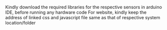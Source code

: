   Kindly download the required libraries for the respective sensors in arduino IDE, before running any hardware code
For website, kindly keep the address of linked css and javascript file same as that of respective system location/folder
